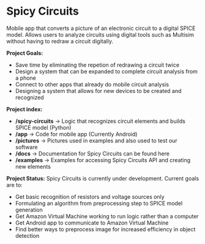 Spicy Circuits
===============

Mobile app that converts a picture of an electronic circuit to a digital SPICE model. Allows users to analyze circuits using digital tools such as Multisim without having to redraw a circuit digitally.

<b>Project Goals:</b>
 * Save time by eliminating the repetion of redrawing a circuit twice
 * Design a system that can be expanded to complete circuit analysis from a phone
 * Connect to other apps that already do mobile circuit analysis
 * Designing a system that allows for new devices to be created and recognized
 
<b>Project index:</b>
 * <b>/spicy-circuits</b> -> Logic that recognizes circuit elements and builds SPICE model (Python)		
 * <b>/app</b> -> Code for mobile app (Currently Android)
 * <b>/pictures</b> -> Pictures used in examples and also used to test our software
 * <b>/docs</b> -> Documentation for Spicy Circuits can be found here
 * <b>/examples</b> -> Examples for accessing Spicy Circuits API and creating new elements

<b>Project Status:</b>
	Spicy Circuits is currently under development. Current goals are to:
 * Get basic recognition of resistors and voltage sources only
 * Formulating an algorithm from preprocessing step to SPICE model generation
 * Get Amazon Virtual Machine working to run logic rather than a computer
 * Get Android app to communicate to Amazon Virtual Machine
 * Find better ways to preprocess image for increased efficiency in object detection